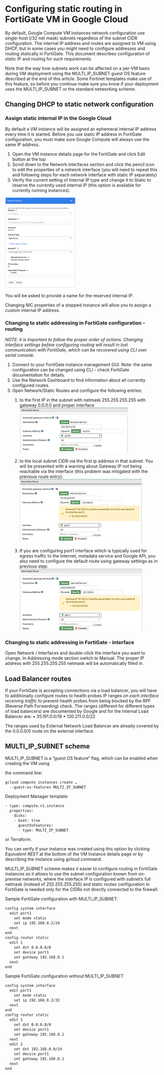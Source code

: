 # Configuring static routing in FortiGate VM in Google Cloud

By default, Google Compute VM instances network configuration use single-host (/32 net mask) subnets regardless of the subnet CIDR configuration. The internal IP address and routes are assigned to VM using DHCP, but in some cases you might need to configure addresses and routing statically in FortiGate. This document describes configuration of static IP and routing for such requirements.

Note that the way how subnets work can be affected on a per-VM basis during VM deployment using the MULTI_IP_SUBNET guest OS feature described at the end of this article. Some Fortinet templates make use of this feature, so before you continue make sure you know if your deployment uses the MULTI_IP_SUBNET or the standard networking scheme.

## Changing DHCP to static network configuration

### Assign static internal IP in the Google Cloud

By default a VM instance will be assigned an ephemeral internal IP address every time it is started.  Before you use static IP address in FortiGate configuration, you must make sure Google Compute will always use the same IP address.

1.	Open the VM instance details page for the FortiGate and click Edit button at the top
2.	Scroll down to the Network interfaces section and click the pencil icon to edit the properties of a network interface (you will need to repeat this and following steps for each network interface with static IP separately)
3.	Verify the current setting of Internal IP type and change it to Static to reserve the currently used internal IP (this option is available for currently running instances).

![Network inteface screenshot](img/gcp-nic.png)

You will be asked to provide a name for the reserved internal IP.

Changing NIC properties of a stopped instance will allow you to assign a custom internal IP address.

### Changing to static addressing in FortiGate configuration - routing

*NOTE: it is important to follow the proper order of actions. Changing interface settings before configuring routing will result in lost communication with FortiGate, which can be recovered using CLI over serial console.*

1.	Connect to your FortiGate instance management GUI. Note: the same configuration can be changed using CLI - check FortiGate documentation for details.
2.	Use the Network Dashboard to find information about all currently configured routes.
3.	Open Network/Static Routes and configure the following entries:
    1.	to the first IP in the subnet with netmask 255.255.255.255 with gateway 0.0.0.0 and proper interface
 ![](img/fgt-new-static-route.png)

    1.	to the local subnet CIDR via the first ip address in that subnet. You will be presented with a warning about Gateway IP not being reachable via the interface (this problem was mitigated with the previous route entry):
    ![](img/fgt-static-route-warning.png)

    1.	If you are configuring port1 interface which is typically used for egress traffic to the Internet, metadata service and Google API, you also need to configure the default route using gateway settings as in previous step:
    ![](img/fgt-new-static-route-default.png)


### Changing to static addressing in FortiGate - interface

Open Network / Interfaces and double-click the interface you want to change. In Addressing mode section switch to Manual. The proper IP address with 255.255.255.255 netmask will be automatically filled in.

## Load Balancer routes

If your FortiGate is accepting connections via a load balancer, you will have to additionally configure routes to health probes IP ranges *on each interface receiving traffic* to prevent health probes from being blocked by the RPF (Reverse Path Forwarding) check. The ranges (different for different types of load balancers) are documented by Google and for the Internal Load Balancer are:
•	35.191.0.0/16
•	130.211.0.0/22

The ranges used by External Network Load Balancer are already covered by the 0.0.0.0/0 route on the external interface.

## MULTI_IP_SUBNET scheme

MULTI_IP_SUBNET is a “guest OS feature” flag, which can be enabled when creating the VM using

the command line:
```
gcloud compute instances create …
  --guest-os-features MULTI_IP_SUBNET
```

Deployment Manager template:
```
- type: compute.v1.instance
  properties:
    disks:
    - boot: true
      guestOsFeatures:
      - type: MULTI_IP_SUBNET
```

or Terraform.

You can verify if your instance was created using this option by clicking *Equivalent REST* at the bottom of the VM Instance details page or by describing the instance using gcloud command.

MULTI_IP_SUBNET scheme makes it easier to configure routing in FortiGate instances as it allows to use the subnet configuration known from on-premise networks, where the interface IP is configured with subnet’s  full netmask (instead of 255.255.255.255) and static routes configuration in FortiGate is needed only for the CIDRs not directly connected to the firewall.

Sample FortiGate configuration with MULTI_IP_SUBNET:
```
config system interface
  edit port1
    set mode static
    set ip 192.168.0.2/24
  next
end
config router static
  edit 1
    set dst 0.0.0.0/0
    set device port1
    set gateway 192.168.0.1
  next
end
```

Sample FortiGate configuration without MULTI_IP_SUBNET:
```
config system interface
  edit port1
    set mode static
    set ip 192.168.0.2/32
  next
end
config router static
  edit 1
    set dst 0.0.0.0/0
    set device port1
    set gateway 192.168.0.1
  next
  edit 2
    set dst 192.168.0.0/24
    set device port1
    set gateway 192.168.0.1
  next
end
```
